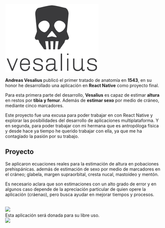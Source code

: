 
<img src="https://github.com/znokdieline/vesalius/blob/master/client/resources/images/vesalius-07.png">
<br>

<strong>Andreas Vesalius </strong> publicó el primer tratado de anatomía en <strong>1543</strong>, en su honor he desarrollado una aplicación en <strong>React Native</strong> como proyecto final.

Para esta primera parte del desarrollo, <strong>Vesalius</strong> es capaz de estimar <strong>altura</strong> en restos por<strong> tibia y femur</strong>. Además de <strong>estimar sexo</strong> por medio de cráneo, mediante cinco marcadores.

Este proyecto fue una excusa para poder trabajar en con React Native y explorar las posibilidades del desarrollo de aplicaciones multiplataforma. Y en segunda, para poder trabajar con mi hermana que es antropóloga física y desde hace ya tiempo he querido trabajar con ella, ya que me ha contagiado la pasión por su trabajo.

<h2>Proyecto</h2>

Se aplicaron ecuaciones reales para la estimación de altura en pobaciones prehispánicas. además de estimación de sexo por medio de marcadores en el cráneo; glabela, margen supraorbital, cresta nucal, mastoideo y mentón. 

Es necesario aclara que son estimaciones con un alto grado de error y en algunos caso depende de la apreciación particular de quien opere la aplicación (cráenao), pero busca ayudar en mejorar tiempos y procesos.

<br>
<img src="https://namuhyou.files.wordpress.com/2016/06/scoring20cranial20features.jpg?w=1180">

<br>
Esta aplicación será donada para su libre uso.



<br>


<img src="https://nyamcenterforhistory.files.wordpress.com/2016/10/vesaliusgravedigger_watermark.jpg">
